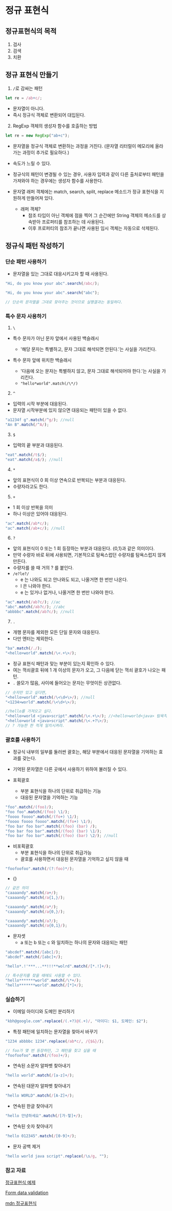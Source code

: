 # 정규 표현식

## 정규표현식의 목적

1.  검사
2.  검색
3.  치환

## 정규 표현식 만들기

1.  `/`로 감싸는 패턴

```js
let re = /ab+c/;
```

- 문자열이 아니다.
- 즉시 정규식 객체로 변환되어 대입된다.

2.  RegExp 객체의 생성자 함수를 호출하는 방법

```js
let re = new RegExp("ab+c");
```

- 문자열을 정규식 객체로 변환하는 과정을 거친다. (문자열 리터럴이 메모리에 올라가는 과정이 추가로 필요하다.)
- 속도가 느릴 수 있다.
- 정규식의 패턴이 변경될 수 있는 경우, 사용자 입력과 같이 다른 출처로부터 패턴을 가져와야 하는 경우에는 생성자 함수를 사용한다.

- 문자열 래퍼 객체에는 match, search, split, replace 메소드가 정규 표현식을 지원하게 만들어져 있다.
  - 래퍼 객체?
    - 참조 타입이 아닌 객체에 점을 찍어 그 순간에만 String 객체의 메소드를 상속받아 프로퍼티를 참조하는 데 사용된다.
    - 이후 프로퍼티의 참조가 끝나면 사용된 임시 객체는 자동으로 삭제된다.

## 정규식 패턴 작성하기

### 단순 패턴 사용하기

- 문자열을 있는 그대로 대응시키고자 할 때 사용된다.

```js
"Hi, do you know your abc".search(/abc/);

"Hi, do you know your abc".search("abc");

// 단순히 문자열을 그대로 찾아주는 것이므로 실행결과는 동일하다.
```

### 특수 문자 사용하기

1.  `\`

- 특수 문자가 아닌 문자 앞에서 사용된 백슬래시

  - '해당 문자는 특별하고, 문자 그대로 해석되면 안된다.'는 사실을 가리킨다.

- 특수 문자 앞에 위치한 백슬래시
  - '다음에 오는 문자는 특별하지 않고, 문자 그대로 해석되어야 한다.'는 사실을 가리킨다.
  - `"hello*world".match(/\*/)`

2.  `^`

- 입력의 시작 부분에 대응된다.
- 문자열 시작부분에 있지 않으면 대응되는 패턴이 있을 수 없다.

```js
"a1234f g".match(/^g/); //null
"An B".match(/^A/);
```

3.  `$`

- 입력의 끝 부분과 대응된다.

```js
"eat".match(/t$/);
"eat".match(/a$/); //null
```

4.  `*`

- 앞의 표현식이 0 회 이상 연속으로 반복되는 부분과 대응된다.
- 수량자라고도 한다.

5.  `+`

- 1 회 이상 반복을 의미
- 하나 이상은 있어야 대응된다.

```js
"ac".match(/ab*c/);
"ac".match(/ab+c/); //null
```

6.  `?`

- 앞의 표현식이 0 또는 1 회 등장하는 부분과 대응된다. {0,1}과 같은 의미이다.
- 만약 수량자 바로 뒤에 사용되면, 기본적으로 탐욕스럽던 수량자를 탐욕스럽지 않게 만든다.
- 수량자를 쓸 때 거의 ? 를 붙인다.
- `/e?le?/`
  - e 는 나와도 되고 안나와도 되고, 나올거면 한 번만 나온다.
  - l 은 나와야 한다.
  - e 는 있거나 없거나, 나올거면 한 번만 나와야 한다.

```js
"ac".match(/ab?c/); //ac
"abc".match(/ab?c/); //abc
"abbbbc".match(/ab?c/); //null
```

7.  `.`

- 개행 문자를 제외한 모든 단일 문자와 대응된다.
- 다만 엔터는 제외한다.

```js
"ba".match(/./);
"<hello>world".match(/\<.+\>/);
```

- 정규 표현식 패턴과 맞는 부분이 있는지 확인하 수 있다.
- 여는 꺽쇠괄호 뒤에 1 개 이상의 문자가 오고, 그 다음에 닫는 꺽쇠 괄호가 나오는 패턴.
- `.` 쓸모가 많음, 사이에 들어오는 문자는 무엇이든 상관없다.

```js
// 숫자만 있고 싶다면,
"<hello>world".match(/\<\d+\>/); //null
"<1234>world".match(/\<\d+\>/);

//hello를 가져오고 싶다.
"<hello>world <java>script".match(/\<.+\>/); //<hello>world<java> 탐욕적이다.
"<hello>world <java>script".match(/\<.+?\>/);
// ? 가능한 한 적게 일치시켜라.
```

### 괄호를 사용하기

- 정규식 내부의 일부를 둘러싼 괄호는, 해당 부분에서 대응된 문자열을 기억하는 효과를 갖는다.
- 기억된 문자열은 다른 곳에서 사용하기 위하여 불러질 수 있다.

- 포획괄호
  - 부분 표현식을 하나의 단위로 취급하는 기능
  - 대응된 문자열을 기억하는 기능

```js
"foo".match(/(foo)/);
"foo foo".match(/(foo) \1/);
"foooo foooo".match(/(fo+) \1/);
"foooo foooo foooo".match(/(fo+) \1/);
"foo bar foo bar".match(/(foo) (bar) /);
"foo bar foo bar".match(/(foo) (bar) \1/);
"foo bar foo bar".match(/(foo) (bar) \2/); //null
```

- 비포획괄호
  - 부분 표현식을 하나의 단위로 취급가능
  - 괄호를 사용하면서 대응된 문자열을 기억하고 싶지 않을 때

```js
"foofoofoo".match(/(?:foo)*/);
```

- {}

```js
// 같은 의미
"caaaandy".match(/a+/);
"caaaandy".match(/a{1,}/);

"caaaandy".match(/a*/);
"caaaandy".match(/a{0,}/);

"caaaandy".match(/a?/);
"caaaandy".match(/a{0,1}/);
```

- 문자셋
  - a 또는 b 또는 c 와 일치하는 하나의 문자와 대응되는 패턴

```js
"abcdef".match(/[abc]/);
"abcdef".match(/[abc]+/);

"hello*.!'***...**!!!**wolrd".match(/[*.!]+/);

// 특수문자를 찾을 때에도 사용할 수 있다.
"hello*******world".match(/\*+/);
"hello*******world".match(/[*]+/);
```

### 실습하기

- 이메일 아이디와 도메인 분리하기

```js
"kbh@google.com".replace(/(.+?)@(.+)/, "아이디: $1, 도메인: $2");
```

- 특정 패턴에 일치하는 문자열을 찾아서 바꾸기

```js
"1234 abbbbc 1234".replace(/ab*c/, /{$&}/);

// foo가 몇 번 등장하던, 그 패턴을 찾고 싶을 때
"foofoofoo".match(/(foo)+/);
```

- 연속된 소문자 알파벳 찾아내기

```js
"hello world".match(/[a-z]+/);
```

- 연속된 대문자 알파벳 찾아내기

```js
"hello WORLD".match(/[A-Z]+/);
```

- 연속된 한글 찾아내기

```js
"hello 안녕하세요".match(/[가-힣]+/);
```

- 연속된 숫자 찾아내기

```js
"hello 012345".match(/[0-9]+/);
```

- 문자 공백 제거

```js
"hello world java script".replace(/\s/g, "");
```

### 참고 자료

[정규표현식 예제](https://regexr.com/3cpbs)

[Form data validation](https://developer.mozilla.org/en-US/docs/Learn/HTML/Forms/Form_validation#Validating_against_a_regular_expression)

[mdn 정규표현식](https://developer.mozilla.org/ko/docs/Web/JavaScript/Guide/%EC%A0%95%EA%B7%9C%EC%8B%9D)
